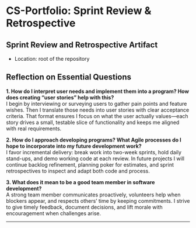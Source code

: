 # CS-Portfolio: Sprint Review & Retrospective

## Sprint Review and Retrospective Artifact  
- Location: root of the repository

## Reflection on Essential Questions

**1. How do I interpret user needs and implement them into a program? How does creating “user stories” help with this?**  
I begin by interviewing or surveying users to gather pain points and feature wishes. Then I translate those needs into user stories with clear acceptance criteria. That format ensures I focus on what the user actually values—each story drives a small, testable slice of functionality and keeps me aligned with real requirements.

**2. How do I approach developing programs? What Agile processes do I hope to incorporate into my future development work?**  
I favor incremental delivery: break work into two-week sprints, hold daily stand-ups, and demo working code at each review. In future projects I will continue backlog refinement, planning poker for estimates, and sprint retrospectives to inspect and adapt both code and process.

**3. What does it mean to be a good team member in software development?**  
A strong team member communicates proactively, volunteers help when blockers appear, and respects others’ time by keeping commitments. I strive to give timely feedback, document decisions, and lift morale with encouragement when challenges arise.

****
